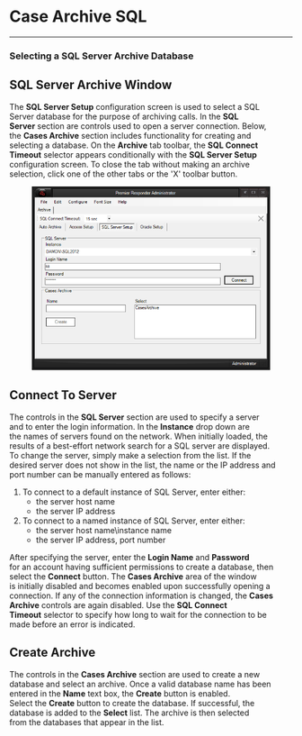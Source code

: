 # Case Archive SQL

***

### **Selecting a SQL Server Archive Database**

## SQL Server Archive Window

The **SQL Server Setup** configuration screen is used to select a SQL
\
Server database for the purpose of archiving calls.  In the **SQL**
\
**Server** section are controls used to open a server connection.  Below,
\
the **Cases Archive** section includes functionality for creating and
\
selecting a database.  On the **Archive** tab toolbar, the **SQL Connect**
\
**Timeout** selector appears conditionally with the **SQL Server Setup**
\
configuration screen.  To close the tab without making an archive
\
selection, click one of the other tabs or the 'X' toolbar button.

<figure><img src=".gitbook/assets/Case Archive SQL_files/image001.png" alt=""><figcaption></figcaption></figure>

## Connect To Server

The controls in the **SQL Server** section are used to specify a server
\
and to enter the login information.  In the **Instance** drop down are
\
the names of servers found on the network.  When initially loaded, the
\
results of a best-effort network search for a SQL server are displayed.
\
To change the server, simply make a selection from the list.  If the
\
desired server does not show in the list, the name or the IP address and
\
port number can be manually entered as follows:

1. To connect to a default instance of SQL Server, enter either:
   * the server host name
   * the server IP address
2. To connect to a named instance of SQL Server, enter either:
   * the server host name\instance name
   * the server IP address, port number

After specifying the server, enter the **Login Name** and **Password**
\
for an account having sufficient permissions to create a database, then
\
select the **Connect** button.  The **Cases Archive** area of the window
\
is initially disabled and becomes enabled upon successfully opening a
\
connection.  If any of the connection information is changed, the
**Cases Archive** controls are again disabled.  Use the **SQL Connect**
\
**Timeout** selector to specify how long to wait for the connection to be
\
made before an error is indicated.

## Create Archive

The controls in the **Cases Archive** section are used to create a new
\
database and select an archive.  Once a valid database name has been
\
entered in the **Name** text box, the **Create** button is enabled.&#x20;
\
Select the **Create** button to create the database.  If successful, the
\
database is added to the **Select** list.  The archive is then selected
\
from the databases that appear in the list.
